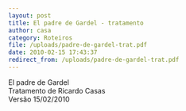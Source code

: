```yaml
---
layout: post
title: El padre de Gardel - tratamento
author: casa
category: Roteiros
file: /uploads/padre-de-gardel-trat.pdf
date: 2010-02-15 17:43:37
redirect_from: /uploads/padre-de-gardel-trat.pdf
---
```

El padre de Gardel\
Tratamento de Ricardo Casas\
Versão 15/02/2010